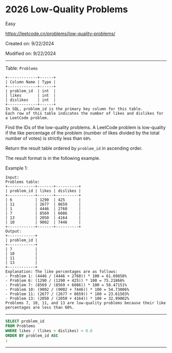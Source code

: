 # 2026 Low-Quality Problems

Easy

https://leetcode.cn/problems/low-quality-problems/

Created on: 9/22/2024

Modified on: 9/22/2024

---

Table: `Problems`

```
+-------------+------+
| Column Name | Type |
+-------------+------+
| problem_id  | int  |
| likes       | int  |
| dislikes    | int  |
+-------------+------+
In SQL, problem_id is the primary key column for this table.
Each row of this table indicates the number of likes and dislikes for a LeetCode problem.
```

Find the IDs of the low-quality problems. A LeetCode problem is low-quality if the like percentage of the problem (number of likes divided by the total number of votes) is strictly less than `60%`.

Return the result table ordered by `problem_id` in ascending order.

The result format is in the following example.


Example 1:

```
Input: 
Problems table:
+------------+-------+----------+
| problem_id | likes | dislikes |
+------------+-------+----------+
| 6          | 1290  | 425      |
| 11         | 2677  | 8659     |
| 1          | 4446  | 2760     |
| 7          | 8569  | 6086     |
| 13         | 2050  | 4164     |
| 10         | 9002  | 7446     |
+------------+-------+----------+
Output: 
+------------+
| problem_id |
+------------+
| 7          |
| 10         |
| 11         |
| 13         |
+------------+
Explanation: The like percentages are as follows:
- Problem 1: (4446 / (4446 + 2760)) * 100 = 61.69858%
- Problem 6: (1290 / (1290 + 425)) * 100 = 75.21866%
- Problem 7: (8569 / (8569 + 6086)) * 100 = 58.47151%
- Problem 10: (9002 / (9002 + 7446)) * 100 = 54.73006%
- Problem 11: (2677 / (2677 + 8659)) * 100 = 23.61503%
- Problem 13: (2050 / (2050 + 4164)) * 100 = 32.99002%
Problems 7, 10, 11, and 13 are low-quality problems because their like percentages are less than 60%.
```

---

``` sql
SELECT problem_id
FROM Problems
WHERE likes / (likes + dislikes) < 0.6
ORDER BY problem_id ASC
;
```

---
